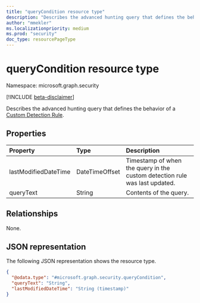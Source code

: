 ```yaml
---
title: "queryCondition resource type"
description: "Describes the advanced hunting query that defines the behavior of a custom detection rule."
author: "mmekler"
ms.localizationpriority: medium
ms.prod: "security"
doc_type: resourcePageType
---
```


# queryCondition resource type

Namespace: microsoft.graph.security

[!INCLUDE [beta-disclaimer](../../includes/beta-disclaimer.md)]

Describes the advanced hunting query that defines the behavior of a [Custom Detection Rule](../resources/security-detectionrule.md).

## Properties
| Property             | Type           | Description                                                                |
|:---------------------|:---------------|:---------------------------------------------------------------------------|
| lastModifiedDateTime | DateTimeOffset | Timestamp of when the query in the custom detection rule was last updated. |
| queryText            | String         | Contents of the query.                                                     |

## Relationships
None.

## JSON representation
The following JSON representation shows the resource type.
<!-- {
  "blockType": "resource",
  "@odata.type": "microsoft.graph.security.queryCondition"
}
-->
``` json
{
  "@odata.type": "#microsoft.graph.security.queryCondition",
  "queryText": "String",
  "lastModifiedDateTime": "String (timestamp)"
}
```

